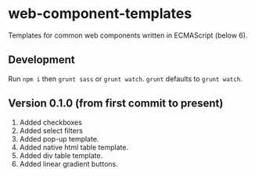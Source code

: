 # web-component-templates
Templates for common web components written in ECMAScript (below 6).

## Development

Run `npm i` then `grunt sass` or `grunt watch`.
`grunt` defaults to `grunt watch`.

## Version 0.1.0 (from first commit to present)
1. Added checkboxes
2. Added select filters
3. Added pop-up template.
4. Added native html table template.
5. Added div table template.
6. Added linear gradient buttons.
